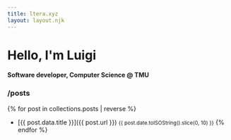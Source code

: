 ```yaml
---
title: ltera.xyz
layout: layout.njk
---
```

# Hello, I'm Luigi
#### Software developer, Computer Science @ TMU

### /posts
{% for post in collections.posts | reverse %}
- [{{ post.data.title }}]({{ post.url }}) <small>{{ post.date.toISOString().slice(0, 10) }}</small>
{% endfor %}